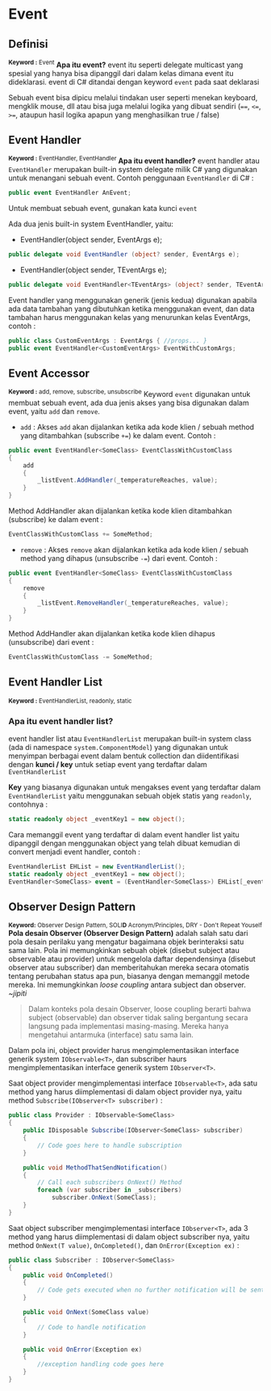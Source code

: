 # Event
## Definisi
<sup> **Keyword :** Event</sup>
**Apa itu event?** event itu seperti delegate multicast yang spesial yang hanya bisa dipanggil dari dalam kelas dimana event itu dideklarasi. event di C# ditandai dengan keyword `event` pada saat deklarasi

Sebuah event bisa dipicu melalui tindakan user seperti menekan keyboard, mengklik mouse, dll atau bisa juga melalui logika yang dibuat sendiri (`==`, `<=`, `>=`, ataupun hasil logika apapun yang menghasilkan true / false)

## Event Handler 

<sup> **Keyword :** EventHandler, EventHandler<TCustomClass> </sup>
**Apa itu event handler?** event handler atau `EventHandler` merupakan built-in system delegate milik C# yang digunakan untuk menangani sebuah event. Contoh penggunaan `EventHandler` di C# :
```csharp
public event EventHandler AnEvent;
```
Untuk membuat sebuah event, gunakan kata kunci `event`

Ada dua jenis built-in system EventHandler, yaitu: 
- EventHandler(object sender, EventArgs e);
```csharp
public delegate void EventHandler (object? sender, EventArgs e);
```
- EventHandler<TEventArgs>(object sender, TEventArgs e);
```csharp
public delegate void EventHandler<TEventArgs> (object? sender, TEventArgs e);
```
Event handler yang menggunakan generik (jenis kedua) digunakan apabila ada data tambahan yang dibutuhkan ketika menggunakan event, dan data tambahan harus menggunakan kelas yang menurunkan kelas EventArgs, contoh :
```csharp
public class CustomEventArgs : EventArgs { //props... }
public event EventHandler<CustomEventArgs> EventWithCustomArgs;
```
## Event Accessor 

<sup> **Keyword :** add, remove, subscribe, unsubscribe</sup>
Keyword `event` digunakan untuk membuat sebuah event, ada dua jenis akses yang bisa digunakan dalam event, yaitu `add` dan `remove`.
- `add` : Akses `add` akan dijalankan ketika ada kode klien / sebuah method yang ditambahkan (subscribe `+=`) ke dalam event. Contoh :
```csharp
public event EventHandler<SomeClass> EventClassWithCustomClass
{
	add
	{
		_listEvent.AddHandler(_temperatureReaches, value);
	}
}
```
Method AddHandler akan dijalankan ketika kode klien ditambahkan (subscribe) ke dalam event :
```csharp
EventClassWithCustomClass += SomeMethod;
```

- `remove` : Akses `remove` akan dijalankan ketika ada kode klien / sebuah method yang dihapus (unsubscribe `-=`) dari event. Contoh :
```csharp
public event EventHandler<SomeClass> EventClassWithCustomClass
{
	remove
	{
		_listEvent.RemoveHandler(_temperatureReaches, value);
	}
}
```
Method AddHandler akan dijalankan ketika kode klien dihapus (unsubscribe) dari event :
```csharp
EventClassWithCustomClass -= SomeMethod;
```

## Event Handler List 
<sup> **Keyword :** EventHandlerList, readonly, static </sup>
### Apa itu event handler list? 
event handler list atau `EventHandlerList` merupakan built-in system class (ada di namespace `system.ComponentModel`) yang digunakan untuk menyimpan berbagai event dalam bentuk collection dan diidentifikasi dengan **kunci / key** untuk setiap event yang terdaftar dalam `EventHandlerList`

**Key** yang biasanya digunakan untuk mengakses event yang terdaftar dalam `EventHandlerList` yaitu menggunakan sebuah objek statis yang `readonly`, contohnya :
```csharp
static readonly object _eventKey1 = new object();
```

Cara memanggil event yang terdaftar di dalam event handler list yaitu dipanggil dengan menggunakan object yang telah dibuat kemudian di convert menjadi event handler, contoh :
```csharp
EventHandlerList EHList = new EventHandlerList();
static readonly object _eventKey1 = new object();
EventHandler<SomeClass> event = (EventHandler<SomeClass>) EHList[_eventKey1];
```

## Observer Design Pattern
<sup> **Keyword:** Observer Design Pattern, SOLI**D** Acronym/Principles, DRY - Don't Repeat Youself </sup>
**Pola desain Observer (Observer Design Pattern)** adalah salah satu dari pola desain perilaku yang mengatur bagaimana objek berinteraksi satu sama lain. Pola ini memungkinkan sebuah objek (disebut subject atau observable atau provider) untuk mengelola daftar dependensinya (disebut observer atau subscriber) dan memberitahukan mereka secara otomatis tentang perubahan status apa pun, biasanya dengan memanggil metode mereka. Ini memungkinkan _loose coupling_ antara subject dan observer. _~jipiti_

> Dalam konteks pola desain Observer, loose coupling berarti bahwa subject (observable) dan observer tidak saling bergantung secara langsung pada implementasi masing-masing. Mereka hanya mengetahui antarmuka (interface) satu sama lain.

Dalam pola ini, object provider harus mengimplementasikan interface generik system `IObservable<T>`, dan subscriber haurs mengimplementasikan interface generik system `IObserver<T>`. 

Saat object provider mengimplementasi interface `IObservable<T>`, ada satu method yang harus diimplementasi di dalam object provider nya, yaitu method `Subscribe(IObserver<T> subscriber)` :
```csharp
public class Provider : IObservable<SomeClass>
{
	public IDisposable Subscribe(IObserver<SomeClass> subscriber)
	{
		// Code goes here to handle subscription
	}

	public void MethodThatSendNotification()
	{
		// Call each subscribers OnNext() Method
		foreach (var subscriber in _subscribers)
			subscriber.OnNext(SomeClass);
	}
}
```
Saat object subscriber mengimplementasi interface `IObserver<T>`, ada 3 method yang harus diimplementasi di dalam object subscriber nya, yaitu method `OnNext(T value)`, `OnCompleted()`, dan `OnError(Exception ex)` :
```csharp
public class Subscriber : IObserver<SomeClass>
{
	public void OnCompleted()
	{
		// Code gets executed when no further notification will be sent
	}

	public void OnNext(SomeClass value)
	{
		// Code to handle notification
	}

	public void OnError(Exception ex)
	{
		//exception handling code goes here
	}
}
```
